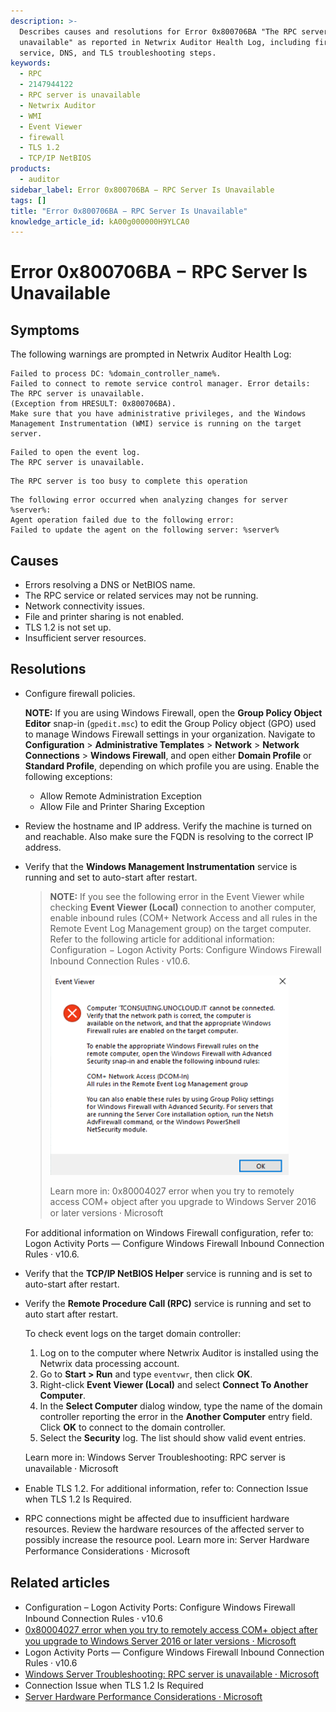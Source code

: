 ```yaml
---
description: >-
  Describes causes and resolutions for Error 0x800706BA "The RPC server is
  unavailable" as reported in Netwrix Auditor Health Log, including firewall,
  service, DNS, and TLS troubleshooting steps.
keywords:
  - RPC
  - 2147944122
  - RPC server is unavailable
  - Netwrix Auditor
  - WMI
  - Event Viewer
  - firewall
  - TLS 1.2
  - TCP/IP NetBIOS
products:
  - auditor
sidebar_label: Error 0x800706BA − RPC Server Is Unavailable
tags: []
title: "Error 0x800706BA − RPC Server Is Unavailable"
knowledge_article_id: kA00g000000H9YLCA0
---
```


# Error 0x800706BA − RPC Server Is Unavailable

## Symptoms

The following warnings are prompted in Netwrix Auditor Health Log:

```text
Failed to process DC: %domain_controller_name%.
Failed to connect to remote service control manager. Error details: The RPC server is unavailable.
(Exception from HRESULT: 0x800706BA).
Make sure that you have administrative privileges, and the Windows Management Instrumentation (WMI) service is running on the target server.
```

```text
Failed to open the event log.
The RPC server is unavailable.
```

```text
The RPC server is too busy to complete this operation
```

```text
The following error occurred when analyzing changes for server %server%:
Agent operation failed due to the following error:
Failed to update the agent on the following server: %server%
```

## Causes

- Errors resolving a DNS or NetBIOS name.
- The RPC service or related services may not be running.
- Network connectivity issues.
- File and printer sharing is not enabled.
- TLS 1.2 is not set up.
- Insufficient server resources.

## Resolutions

- Configure firewall policies.

  **NOTE:** If you are using Windows Firewall, open the **Group Policy Object Editor** snap-in (`gpedit.msc`) to edit the Group Policy object (GPO) used to manage Windows Firewall settings in your organization. Navigate to **Configuration** > **Administrative Templates** > **Network** > **Network Connections** > **Windows Firewall**, and open either **Domain Profile** or **Standard Profile**, depending on which profile you are using. Enable the following exceptions:

  - Allow Remote Administration Exception
  - Allow File and Printer Sharing Exception

- Review the hostname and IP address. Verify the machine is turned on and reachable. Also make sure the FQDN is resolving to the correct IP address.

- Verify that the **Windows Management Instrumentation** service is running and set to auto-start after restart.

  > **NOTE:** If you see the following error in the Event Viewer while checking **Event Viewer (Local)** connection to another computer, enable inbound rules (COM+ Network Access and all rules in the Remote Event Log Management group) on the target computer. Refer to the following article for additional information: Configuration − Logon Activity Ports: Configure Windows Firewall Inbound Connection Rules ⸱ v10.6.
  >
  > ![COM+ Network Access screenshot](images/ka04u000000wvy4_0EM4u000008LkB8.png)
  >
  > Learn more in: 0x80004027 error when you try to remotely access COM+ object after you upgrade to Windows Server 2016 or later versions ⸱ Microsoft

  For additional information on Windows Firewall configuration, refer to: Logon Activity Ports — Configure Windows Firewall Inbound Connection Rules · v10.6.

- Verify that the **TCP/IP NetBIOS Helper** service is running and is set to auto-start after restart.

- Verify the **Remote Procedure Call (RPC)** service is running and set to auto start after restart.

  To check event logs on the target domain controller:

  1. Log on to the computer where Netwrix Auditor is installed using the Netwrix data processing account.
  2. Go to **Start > Run** and type `eventvwr`, then click **OK**.
  3. Right-click **Event Viewer (Local)** and select **Connect To Another Computer**.
  4. In the **Select Computer** dialog window, type the name of the domain controller reporting the error in the **Another Computer** entry field. Click **OK** to connect to the domain controller.
  5. Select the **Security** log. The list should show valid event entries.

  Learn more in: Windows Server Troubleshooting: RPC server is unavailable ⸱ Microsoft

- Enable TLS 1.2. For additional information, refer to: Сonnection Issue when TLS 1.2 Is Required.

- RPC connections might be affected due to insufficient hardware resources. Review the hardware resources of the affected server to possibly increase the resource pool. Learn more in: Server Hardware Performance Considerations ⸱ Microsoft

## Related articles

- Configuration – Logon Activity Ports: Configure Windows Firewall Inbound Connection Rules ⸱ v10.6
- [0x80004027 error when you try to remotely access COM+ object after you upgrade to Windows Server 2016 or later versions ⸱ Microsoft](https://learn.microsoft.com/en-us/troubleshoot/windows-server/application-management/0x80004027-remotely-access-com-plus-object)
- Logon Activity Ports — Configure Windows Firewall Inbound Connection Rules · v10.6
- [Windows Server Troubleshooting: RPC server is unavailable ⸱ Microsoft](https://social.technet.microsoft.com/wiki/contents/articles/4494.windows-server-troubleshooting-rpc-server-is-unavailable.aspx)
- Сonnection Issue when TLS 1.2 Is Required
- [Server Hardware Performance Considerations ⸱ Microsoft](https://learn.microsoft.com/en-us/windows-server/administration/performance-tuning/hardware/)
